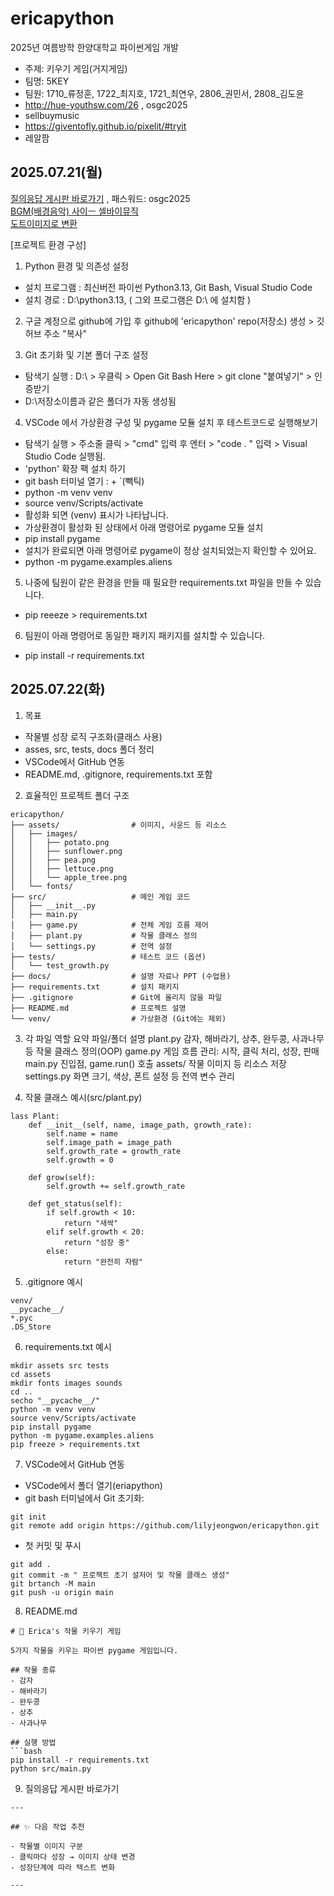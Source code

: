 # ericapython
2025년 여름방학 한양대학교 파이썬게임 개발
- 주제: 키우기 게임(거지게임)
- 팀명: 5KEY
- 팀원: 1710_류정훈, 1722_최지호, 1721_최연우, 2806_권민서, 2808_김도윤
- http://hue-youthsw.com/26 , osgc2025
- sellbuymusic 
- https://giventofly.github.io/pixelit/#tryit
- 레알팜

## 2025.07.21(월)
[질의응답 게시판 바로가기](http://www.hue-youthsw.com/22) , 패스워드: osgc2025 <br>
[BGM(배경음악) 사이ㅡ 셀바이뮤직](https://www.sellbuymusic.com) <br>
[도트이미지로 변환](https://giventofly.github.io/pixelit/#tryit)

[프로젝트 환경 구성]
1. Python 환경 및 의존성 설정 
  - 설치 프로그램 : 최신버전 파이썬 Python3.13, Git Bash, Visual Studio Code
  - 설치 경로 : D:\python3.13, ( 그외 프로그램은 D:\ 에 설치함 )

2. 구글 계정으로 github에 가입 후 github에 'ericapython' repo(저장소) 생성 > 깃 허브 주소 "복사"

3. Git 초기화 및 기본 폴더 구조 설정
  - 탐색기 실행 : D:\ > 우클릭 > Open Git Bash Here > git clone "붙여넣기" > 인증받기
  - D:\저장소이름과 같은 폴더가 자동 생성됨

4. VSCode 에서 가상환경 구성 및 pygame 모듈 설치 후 테스트코드로 실행해보기
  - 탐색기 실행 > 주소줄 클릭 > "cmd" 입력 후 엔터 > "code . " 입력 > Visual Studio Code 실행됨.
  - 'python' 확장 팩 설치 하기
  - git bash 터미널 열기 : <Ctrl> + `(빽틱)
  - python -m venv venv
  - source venv/Scripts/activate
  - 활성화 되면 (venv) 표시가 나타납니다.
  - 가상환경이 활성화 된 상태에서 아래 명령어로 pygame 모듈 설치
  - pip install pygame
  - 설치가 완료되면 아래 명령어로 pygame이 정상 설치되었는지 확인할 수 있어요.
  - python -m pygame.examples.aliens

5. 나중에 팀원이 같은 환경을 만들 때 필요한 requirements.txt 파일을 만들 수 있습니다.
  - pip reeeze > requirements.txt

6. 팀원이 아래 명령어로 동일한 패키지 패키지를 설치할 수 있습니다.
  - pip install -r requirements.txt

## 2025.07.22(화)

1. 목표
  - 작물별 성장 로직 구조화(클래스 사용)
  - asses, src, tests, docs 폴더 정리
  - VSCode에서 GitHub 연동
  - README.md, .gitignore, requirements.txt 포함

2. 효율적인 프로젝트 폴더 구조
```
ericapython/
├── assets/                # 이미지, 사운드 등 리소스
│   ├── images/
│   │   ├── potato.png
│   │   ├── sunflower.png
│   │   ├── pea.png
│   │   ├── lettuce.png
│   │   └── apple_tree.png
│   └── fonts/
├── src/                   # 메인 게임 코드
│   ├── __init__.py
│   ├── main.py
│   ├── game.py            # 전체 게임 흐름 제어
│   ├── plant.py           # 작물 클래스 정의
│   └── settings.py        # 전역 설정
├── tests/                 # 테스트 코드 (옵션)
│   └── test_growth.py
├── docs/                  # 설명 자료나 PPT (수업용)
├── requirements.txt       # 설치 패키지
├── .gitignore             # Git에 올리지 않을 파일
├── README.md              # 프로젝트 설명
└── venv/                  # 가상환경 (Git에는 제외)
```

3. 각 파일 역할 요약
  파일/폴더              설명
  plant.py              감자, 해바라기, 상추, 완두콩, 사과나무 등 작물 클래스 정의(OOP)
  game.py               게임 흐름 관리: 시작, 클릭 처리, 성장, 판매
  main.py               진입점, game.run() 호출
  assets/               작물 이미지 등 리소스 저장
  settings.py           화면 크기, 색상, 폰트 설정 등 전역 변수 관리

4. 작물 클래스 예시(src/plant.py)
```
lass Plant:
    def __init__(self, name, image_path, growth_rate):
        self.name = name
        self.image_path = image_path
        self.growth_rate = growth_rate
        self.growth = 0

    def grow(self):
        self.growth += self.growth_rate

    def get_status(self):
        if self.growth < 10:
            return "새싹"
        elif self.growth < 20:
            return "성장 중"
        else:
            return "완전히 자람"
```
5. .gitignore 예시
```
venv/
__pycache__/
*.pyc
.DS_Store
```

6. requirements.txt 예시
```
mkdir assets src tests
cd assets
mkdir fonts images sounds
cd ..
secho "__pycache__/"
python -m venv venv
source venv/Scripts/activate
pip install pygame
python -m pygame.examples.aliens
pip freeze > requirements.txt
```

7. VSCode에서 GitHub 연동
- VSCode에서 폴더 열기(eriapython)
- git bash 터미널에서 Git 초기화:
```
git init
git remote add origin https://github.com/lilyjeongwon/ericapython.git
```
  - 첫 커밋 및 푸시
```
git add .
git commit -m " 프로젝트 초기 설저어 및 작물 클래스 생성"
git brtanch -M main
git push -u origin main
```

8. README.md
```
# 🌱 Erica's 작물 키우기 게임

5가지 작물을 키우는 파이썬 pygame 게임입니다.

## 작물 종류
- 감자
- 해바라기
- 완두콩
- 상추
- 사과나무

## 실행 방법
```bash
pip install -r requirements.txt
python src/main.py
```
9. 질의응답 게시판 바로가기
```
---

## ✨ 다음 작업 추천

- 작물별 이미지 구분
- 클릭마다 성장 → 이미지 상태 변경
- 성장단계에 따라 텍스트 변화

---

```


